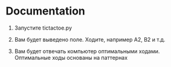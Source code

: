 # Documentation

1. Запустите tictactoe.py 

2. Вам будет выведено поле. Ходите, например A2, B2 и т.д.

3. Вам будет отвечать компьютер оптимальными ходами. Оптимальные ходы основаны на паттернах
